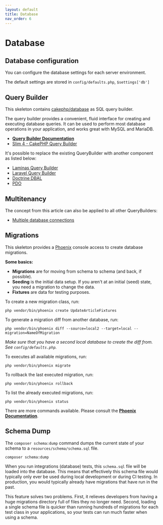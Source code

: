 ```yaml
---
layout: default
title: Database
nav_order: 6
---
```


# Database

## Database configuration

You can configure the database settings for each server environment.

The default settings are stored in `config/defaults.php`, `$settings['db']` 

## Query Builder

This skeleton contains [cakephp/database](https://github.com/cakephp/database) as SQL query builder.

The query builder provides a convenient, fluid interface for creating and executing database queries. It can be used to perform most database operations in your application, and works great with MySQL and MariaDB.

* **[Query Builder Documentation](https://book.cakephp.org/4/en/orm/query-builder.html)**
* [Slim 4 - CakePHP Query Builder](https://odan.github.io/2019/12/03/slim4-cakephp-query-builder.html)

It's possible to replace the existing QueryBuilder with another component as listed below:

* [Laminas Query Builder](https://odan.github.io/2019/12/01/slim4-laminas-db-query-builder-setup.html)
* [Laravel Query Builder](https://odan.github.io/2019/12/03/slim4-eloquent.html)
* [Doctrine DBAL](https://odan.github.io/2019/12/05/slim4-doctrine-dbal.html)
* [PDO](https://odan.github.io/2017/01/07/basic-crud-operations-with-pdo.html)

## Multitenancy

The concept from this article can also be applied to all other QueryBuilders:

* [Multiple database connections](https://odan.github.io/2020/04/05/slim4-multiple-pdo-database-connections.html)

## Migrations

This skeleton provides a [Phoenix](https://github.com/lulco/phoenix/) 
console access to create database migrations.

**Some basics:**

* **Migrations** are for moving from schema to schema (and back, if possible).
* **Seeding** is the initial data setup. If you aren't at an initial (seed) state, you need a migration to change the data.
* **Fixtures** are data for testing purposes.

To create a new migration class, run:

```
php vendor/bin/phoenix create UpdateArticleFixtures
```

To generate a migration diff from another database, run:

```
php vendor/bin/phoenix diff --source=local2 --target=local --migration=NameOfMigration
```

*Make sure that you have a second local database to create the diff from. See `config/defaults.php`.* 

To executes all available migrations, run:

```
php vendor/bin/phoenix migrate
```

To rollback the last executed migration, run:

```
php vendor/bin/phoenix rollback
```

To list the already executed migrations, run:

```
php vendor/bin/phoenix status
```

There are more commands available. Please consult the **[Phoenix Documentation](https://github.com/lulco/phoenix/)**.

## Schema Dump

The `composer schema:dump` command dumps the current state of your schema to 
a `resources/schema/schema.sql` file.

```
composer schema:dump
```

When you run integrations (database) tests, this `schema.sql` file will be loaded into the database. 
This means that effectively this schema file would typically only ever be used during local 
development or during CI testing. In production, you would typically already have migrations 
that have run in the past.

This feature solves two problems. First, it relieves developers from having a huge migrations 
directory full of files they no longer need. Second, loading a single schema file is quicker 
than running hundreds of migrations for each test class in your applications, 
so your tests can run much faster when using a schema.
